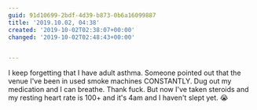 ```yaml
---
guid: 91d10699-2bdf-4d39-b873-0b6a16099887
title: '2019.10.02, 04:38'
created: '2019-10-02T02:38:07+00:00'
changed: '2019-10-02T02:48:43+00:00'


---
```


I keep forgetting that I have adult asthma. Someone pointed out that the venue I've been in used smoke machines CONSTANTLY. Dug out my medication and I can breathe. Thank fuck. But now I've taken steroids and my resting heart rate is 100+ and it's 4am and I haven't slept yet. 😭
